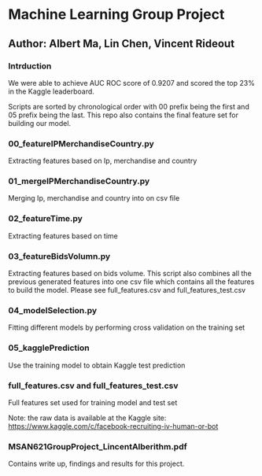 # Machine Learning Group Project
## Author: Albert Ma, Lin Chen, Vincent Rideout

### Intrduction
We were able to achieve AUC ROC score of 0.9207 and scored the top 23% in the Kaggle leaderboard.

Scripts are sorted by chronological order with 00 prefix being the first and 05 prefix being the last. This repo also contains the final feature set for building our model.

### 00_featureIPMerchandiseCountry.py
Extracting features based on Ip, merchandise and country

### 01_mergeIPMerchandiseCountry.py
Merging Ip, merchandise and country into on csv file

### 02_featureTime.py
Extracting features based on time

### 03_featureBidsVolumn.py
Extracting features based on bids volume. This script also combines all the previous generated features into one csv file which contains all the features to build the model. Please see full_features.csv and full_features_test.csv

### 04_modelSelection.py
Fitting different models by performing cross validation on the training set

### 05_kagglePrediction
Use the training model to obtain Kaggle test prediction

### full_features.csv and full_features_test.csv
Full features set used for training model and test set

Note: the raw data is available at the Kaggle site:
https://www.kaggle.com/c/facebook-recruiting-iv-human-or-bot

### MSAN621GroupProject_LincentAlberithm.pdf
Contains write up, findings and results for this project.
